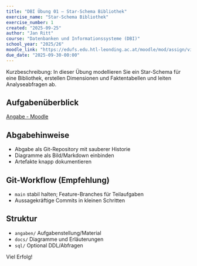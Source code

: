 ```yaml
---
title: "DBI Übung 01 – Star-Schema Bibliothek"
exercise_name: "Star-Schema Bibliothek"
exercise_number: 1
created: "2025-09-25"
author: "Jan Ritt"
course: "Datenbanken und Informationssysteme (DBI)"
school_year: "2025/26"
moodle_link: "https://edufs.edu.htl-leonding.ac.at/moodle/mod/assign/view.php?id=213382"
due_date: "2025-09-30-00:00"
---
```


Kurzbeschreibung: In dieser Übung modellieren Sie ein Star-Schema für eine Bibliothek, erstellen    Dimensionen und Faktentabellen und leiten Analyseabfragen ab.

## Aufgabenüberblick

[Angabe - Moodle](angabe/moodle_angabe.md)

## Abgabehinweise

- Abgabe als Git-Repository mit sauberer Historie
- Diagramme als Bild/Markdown einbinden
- Artefakte knapp dokumentieren

## Git-Workflow (Empfehlung)

- `main` stabil halten; Feature-Branches für Teilaufgaben
- Aussagekräftige Commits in kleinen Schritten

## Struktur

- `angaben/` Aufgabenstellung/Material
- `docs/` Diagramme und Erläuterungen
- `sql/` Optional DDL/Abfragen

Viel Erfolg!
